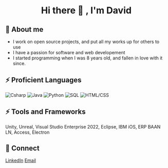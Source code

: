 <h1 align="center"> Hi there 👋 , I'm David</h1>

## 💬 About me
- I work on open source projects, and put all my works up for others to use
- I have a passion for software and web developement
- I started programming when I was 8 years old, and fallen in love with it since.

## ⚡ Proficient Languages

<p>
  <img alt="Csharp" src="https://img.shields.io/badge/-CSharp-blue" />
  <img alt="Java" src="https://img.shields.io/badge/-Java-brown" />
  <img alt="Python" src="https://img.shields.io/badge/-Python-yellow" />
  <img alt="SQL" src="https://img.shields.io/badge/-SQL-green" />
  <img alt="HTML/CSS" src="https://img.shields.io/badge/HTML-CSS-lightgrey" />
</p>

## ⚡ Tools and Frameworks
<p>
  Unity, Unreal, Visual Studio Enterprise 2022, Eclipse, IBM iOS, ERP BAAN LN, Access, Electron
</p>

## 👯 Connect
<a href="https://www.linkedin.com/in/davidgullokenosha/">LinkedIn</a>
<a href="mailto:davidg@fenex.studio">Email</a>
<!--

Here are some ideas to get you started:

- 🔭 I’m currently working on ... React Skills/Development
- 🌱 I’m currently learning ... React and Electron
- 👯 I’m looking to collaborate on ... Project's to better help the world or the community
- 📫 How to reach me: Email is the best way
- 😄 Pronouns: He/Him
- ⚡ Fun fact: Started Programming at the age of 8
-->

